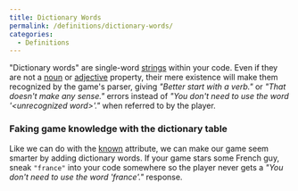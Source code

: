 ```yaml
---
title: Dictionary Words
permalink: /definitions/dictionary-words/
categories: 
  - Definitions
---
```


"Dictionary words" are single-word [strings](strings/) within
your code. Even if they are not a [noun](properties/noun/) or
[adjective](properties/adjective/) property, their mere existence will
make them recognized by the game's parser, giving *"Better start with a verb."*
or *"That doesn't make any sense."* errors instead of 
*"You don't need to use the word '&lt;unrecognized word&gt;'."* 
when referred to by the player.

### Faking game knowledge with the dictionary table

Like we can do with the [known](attributes/known/) attribute, we can make
our game seem smarter by adding dictionary words. If your game stars
some French guy, sneak `"france"` into your code somewhere so the player
never gets a *"You don't need to use the word 'france'."* response.
